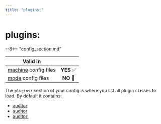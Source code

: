 ```yaml
---
title: "plugins:"
---
```


# plugins:


--8<-- "config_section.md"

| Valid in | |
|-----|:----:|
|[machine](instructions/machine_config.md) config files |**YES** :white_check_mark:|
|[mode](instructions/mode_config.md) config files|**NO** :no_entry_sign:|

The `plugins:` section of your config is where you list all plugin
classes to load. By default it contains:

* [auditor](info_lights.md)
* [auditor](switch_player.md)
* [auditor:](auditor.md)
